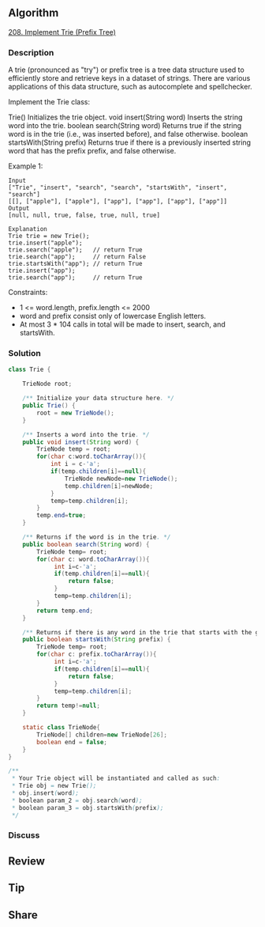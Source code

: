## Algorithm

[208. Implement Trie (Prefix Tree)](https://leetcode.com/problems/implement-trie-prefix-tree/)

### Description

A trie (pronounced as "try") or prefix tree is a tree data structure used to efficiently store and retrieve keys in a dataset of strings. There are various applications of this data structure, such as autocomplete and spellchecker.

Implement the Trie class:

Trie() Initializes the trie object.
void insert(String word) Inserts the string word into the trie.
boolean search(String word) Returns true if the string word is in the trie (i.e., was inserted before), and false otherwise.
boolean startsWith(String prefix) Returns true if there is a previously inserted string word that has the prefix prefix, and false otherwise.

Example 1:

```
Input
["Trie", "insert", "search", "search", "startsWith", "insert", "search"]
[[], ["apple"], ["apple"], ["app"], ["app"], ["app"], ["app"]]
Output
[null, null, true, false, true, null, true]

Explanation
Trie trie = new Trie();
trie.insert("apple");
trie.search("apple");   // return True
trie.search("app");     // return False
trie.startsWith("app"); // return True
trie.insert("app");
trie.search("app");     // return True
```

Constraints:

- 1 <= word.length, prefix.length <= 2000
- word and prefix consist only of lowercase English letters.
- At most 3 * 104 calls in total will be made to insert, search, and startsWith.

### Solution

```java
class Trie {

    TrieNode root;

    /** Initialize your data structure here. */
    public Trie() {
        root = new TrieNode();
    }

    /** Inserts a word into the trie. */
    public void insert(String word) {
        TrieNode temp = root;
        for(char c:word.toCharArray()){
            int i = c-'a';
            if(temp.children[i]==null){
                TrieNode newNode=new TrieNode();
                temp.children[i]=newNode;
            }
            temp=temp.children[i];
        }
        temp.end=true;
    }

    /** Returns if the word is in the trie. */
    public boolean search(String word) {
        TrieNode temp= root;
        for(char c: word.toCharArray()){
             int i=c-'a';
             if(temp.children[i]==null){
                 return false;
             }
             temp=temp.children[i];       
        }
        return temp.end;
    }

    /** Returns if there is any word in the trie that starts with the given prefix. */
    public boolean startsWith(String prefix) {
        TrieNode temp= root;
        for(char c: prefix.toCharArray()){
             int i=c-'a';
             if(temp.children[i]==null){
                 return false;
             }
             temp=temp.children[i];   
        }
        return temp!=null;
    }

    static class TrieNode{
        TrieNode[] children=new TrieNode[26];
        boolean end = false;
    }
}

/**
 * Your Trie object will be instantiated and called as such:
 * Trie obj = new Trie();
 * obj.insert(word);
 * boolean param_2 = obj.search(word);
 * boolean param_3 = obj.startsWith(prefix);
 */
```

### Discuss

## Review


## Tip


## Share
